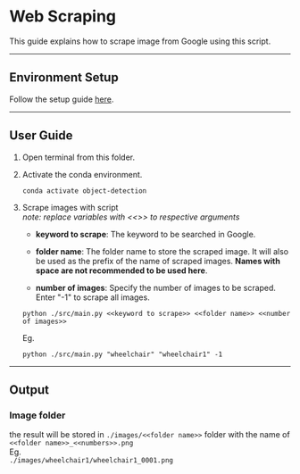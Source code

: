 # Web Scraping
This guide explains how to scrape image from Google using this script.

---
## Environment Setup

Follow the setup guide [here](../README.md#getting-started).

---

## User Guide
1. Open terminal from this folder.

2. Activate the conda environment.

    ```
    conda activate object-detection
    ```

3. Scrape images with script\
*note: replace variables with <<>> to respective arguments*

    * **keyword to scrape**: The keyword to be searched in Google.

    * **folder name**: The folder name to store the scraped image. It will also be used as the prefix of the name of scraped images. **Names with space are not recommended to be used here**.

    * **number of images**: Specify the number of images to be scraped. Enter "-1" to scrape all images.

    ```
    python ./src/main.py <<keyword to scrape>> <<folder name>> <<number of images>>
    ```
    Eg.
    ```
    python ./src/main.py "wheelchair" "wheelchair1" -1  
    ```


---

## Output

### Image folder
the result will be stored in `./images/<<folder name>>` folder with the name of `<<folder name>>_<<numbers>>.png` \
Eg.\
 `./images/wheelchair1/wheelchair1_0001.png`